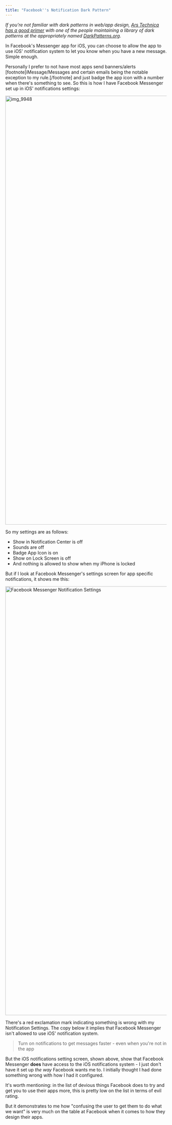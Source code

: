 ```yaml
---
title: "Facebook''s Notification Dark Pattern"
---
```

<p><em>If you're not familiar with dark patterns in web/app design, <a href="http://arstechnica.com/security/2016/07/dark-patterns-are-designed-to-trick-you-and-theyre-all-over-the-web/">Ars Technica has a good primer</a> with one of the people maintaining a library of dark patterns at the appropriately named <a href="http://darkpatterns.org">DarkPatterns.org</a>.</em></p>
<p>In Facebook's Messenger app for iOS, you can choose to allow the app to use iOS' notification system to let you know when you have a new message. Simple enough.</p>
<p>Personally I prefer to not have most apps send banners/alerts [footnote]iMessage/Messages and certain emails being the notable exception to my rule.[/footnote] and just badge the app icon with a number when there's something to see. So this is how I have Facebook Messenger set up in iOS' notifications settings:</p>
<p><img src="/wpblog/wp-content/uploads/2016/11/IMG_9948.png" alt="img_9948" width="750" height="1334" class="aligncenter size-full wp-image-22698" /></p>
<p>So my settings are as follows:</p>
<ul>
<li>Show in Notification Center is off</li>
<li>Sounds are off</li>
<li>Badge App Icon is on</li>
<li>Show on Lock Screen is off</li>
<li>And nothing is allowed to show when my iPhone is locked</li>
</ul>
<p>But if I look at Facebook Messenger's settings screen for app specific notifications, it shows me this:</p>
<p><img src="/wpblog/wp-content/uploads/2016/11/IMG_9947.png" alt="Facebook Messenger Notification Settings" width="750" height="1334" class="aligncenter size-full wp-image-22699" /></p>
<p>There's a red exclamation mark indicating something is wrong with my Notification Settings. The copy below it implies that Facebook Messenger isn't allowed to use iOS' notification system.</p>
<blockquote><p>
  Turn on notifications to get messages faster - even when you're not in the app
</p></blockquote>
<p>But the iOS notifications setting screen, shown above, show that Facebook Messenger <strong>does</strong> have access to the iOS notifications system - I just don't have it set up <em>the way</em> Facebook wants me to. I initially thought I had done something wrong with how I had it configured.</p>
<p>It's worth mentioning: in the list of devious things Facebook does to try and get you to use their apps more, this is pretty low on the list in terms of evil rating.</p>
<p>But it demonstrates to me how "confusing the user to get them to do what we want" is very much on the table at Facebook when it comes to how they design their apps.</p>
